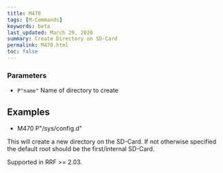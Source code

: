 ```yaml
---
title: M470
tags: [M-Commands] 
keywords: beta 
last_updated: March 29, 2020 
summary: Create Directory on SD-Card 
permalink: M470.html
toc: false 
---
```



### Parameters

* `P"name"`  Name of directory to create

## Examples

* M470 P"/sys/config.d"

This will create a new directory on the SD-Card. If not otherwise specified the default root should be the first/internal SD-Card.

Supported in RRF >= 2.03.

